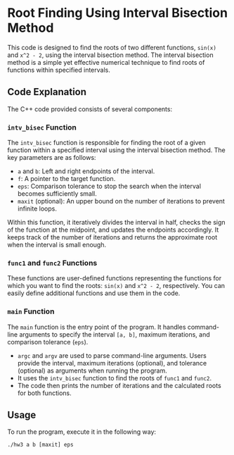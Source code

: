 # Root Finding Using Interval Bisection Method

This code is designed to find the roots of two different functions, `sin(x)` and `x^2 - 2`, using the interval bisection method. The interval bisection method is a simple yet effective numerical technique to find roots of functions within specified intervals.

## Code Explanation

The C++ code provided consists of several components:

### `intv_bisec` Function

The `intv_bisec` function is responsible for finding the root of a given function within a specified interval using the interval bisection method. The key parameters are as follows:

- `a` and `b`: Left and right endpoints of the interval.
- `f`: A pointer to the target function.
- `eps`: Comparison tolerance to stop the search when the interval becomes sufficiently small.
- `maxit` (optional): An upper bound on the number of iterations to prevent infinite loops.

Within this function, it iteratively divides the interval in half, checks the sign of the function at the midpoint, and updates the endpoints accordingly. It keeps track of the number of iterations and returns the approximate root when the interval is small enough.

### `func1` and `func2` Functions

These functions are user-defined functions representing the functions for which you want to find the roots: `sin(x)` and `x^2 - 2`, respectively. You can easily define additional functions and use them in the code.

### `main` Function

The `main` function is the entry point of the program. It handles command-line arguments to specify the interval `[a, b]`, maximum iterations, and comparison tolerance (`eps`).

- `argc` and `argv` are used to parse command-line arguments. Users provide the interval, maximum iterations (optional), and tolerance (optional) as arguments when running the program.
- It uses the `intv_bisec` function to find the roots of `func1` and `func2`.
- The code then prints the number of iterations and the calculated roots for both functions.

## Usage

To run the program, execute it in the following way:

```shell
./hw3 a b [maxit] eps

